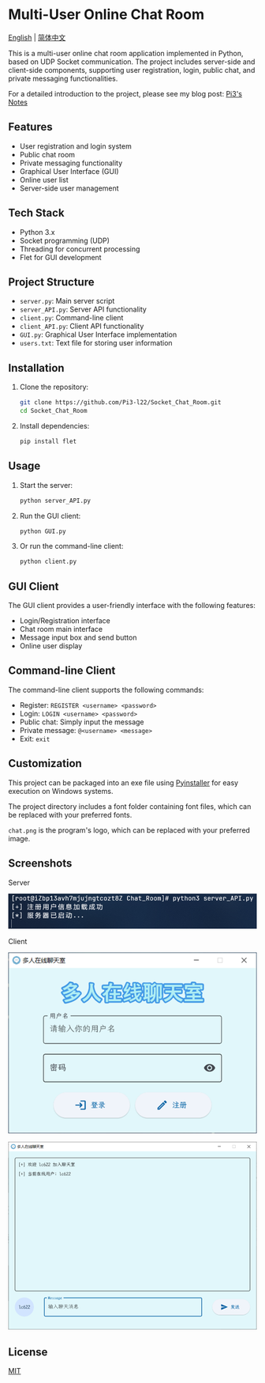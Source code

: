 # Multi-User Online Chat Room

[English](README.md) | [简体中文](README_CN.md)

This is a multi-user online chat room application implemented in Python, based on UDP Socket communication. The project includes server-side and client-side components, supporting user registration, login, public chat, and private messaging functionalities.

For a detailed introduction to the project, please see my blog post: [Pi3's Notes](https://blog.pi3.fun/post/2023/12/%E5%9F%BA%E4%BA%8Eudp%E7%9A%84%E5%A4%9A%E4%BA%BA%E5%9C%A8%E7%BA%BF%E8%81%8A%E5%A4%A9%E5%AE%A4/)

## Features

- User registration and login system
- Public chat room
- Private messaging functionality
- Graphical User Interface (GUI)
- Online user list
- Server-side user management

## Tech Stack

- Python 3.x
- Socket programming (UDP)
- Threading for concurrent processing
- Flet for GUI development

## Project Structure

- `server.py`: Main server script
- `server_API.py`: Server API functionality
- `client.py`: Command-line client
- `client_API.py`: Client API functionality
- `GUI.py`: Graphical User Interface implementation
- `users.txt`: Text file for storing user information

## Installation

1. Clone the repository:
   ```bash
   git clone https://github.com/Pi3-l22/Socket_Chat_Room.git
   cd Socket_Chat_Room
   ```

2. Install dependencies:
   ```bash
   pip install flet
   ```

## Usage

1. Start the server:
   ```bash
   python server_API.py
   ```

2. Run the GUI client:
   ```bash
   python GUI.py
   ```

3. Or run the command-line client:
   ```bash
   python client.py
   ```

## GUI Client

The GUI client provides a user-friendly interface with the following features:

- Login/Registration interface
- Chat room main interface
- Message input box and send button
- Online user display

## Command-line Client

The command-line client supports the following commands:

- Register: `REGISTER <username> <password>`
- Login: `LOGIN <username> <password>`
- Public chat: Simply input the message
- Private message: `@<username> <message>`
- Exit: `exit`

## Customization

This project can be packaged into an exe file using [Pyinstaller](https://pyinstaller.readthedocs.io/en/stable/) for easy execution on Windows systems.

The project directory includes a font folder containing font files, which can be replaced with your preferred fonts.

`chat.png` is the program's logo, which can be replaced with your preferred image.

## Screenshots

Server

![](./assets/screen_server.png)

Client

![](./assets/screen_login.png)

![](./assets/screen_main.png)

## License

[MIT](LICENSE)
